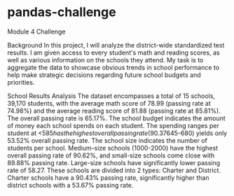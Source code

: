 # pandas-challenge
Module 4 Challenge

Background
	In this project, I will analyze the district-wide standardized test results. I am given access to every student's math and reading scores, as well as various information on the schools they attend. My task is to aggregate the data to showcase obvious trends in school performance to help make strategic decisions regarding future school budgets and priorities.

School Results Analysis
	The dataset encompasses a total of 15 schools, 39,170 students, with the average math score of 78.99 (passing rate at 74.98%) and the average reading score of 81.88 (passing rate at 85.81%). The overall passing rate is 65.17%. 
	The school budget indicates the amount of money each school spends on each student. The spending ranges per student at <$585 has the highest overall passing rate (90.37%) and gradually decreases as the spending ranges increase. The highest range ($645-680) yields only 53.52% overall passing rate. 
	The school size indicates the number of students per school. Medium-size schools (1000-2000) have the highest overall passing rate of 90.62%, and small-size schools come close with 89.88% passing rate. Large-size schools have significantly lower passing rate of 58.27.
	These schools are divided into 2 types: Charter and District. Charter schools have a 90.43% passing rate, significantly higher than district schools with a 53.67% passing rate.